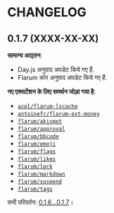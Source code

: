 CHANGELOG
=========


0.1.7 (XXXX-XX-XX)
------------------

**सामान्य अद्यतन**:

* Day.js अनुवाद अपडेट किये गए हैं.
* Flarum कोर अनुवाद अपडेट किये गए हैं.


**नए एक्सटेंशन के लिए समर्थन जोड़ा गया है**:

* [`acpl/flarum-lscache`](https://github.com/android-com-pl/flarum-lscache)
* [`antoinefr/flarum-ext-money`](https://github.com/AntoineFr/flarum-ext-money)
* [`flarum/akismet`](https://github.com/flarum/akismet)
* [`flarum/approval`](https://github.com/flarum/approval)
* [`flarum/bbcode`](https://github.com/flarum/bbcode)
* [`flarum/emoji`](https://github.com/flarum/emoji)
* [`flarum/flags`](https://github.com/flarum/flags)
* [`flarum/likes`](https://github.com/flarum/likes)
* [`flarum/lock`](https://github.com/flarum/lock)
* [`flarum/markdown`](https://github.com/flarum/markdown)
* [`flarum/suspend`](https://github.com/flarum/suspend)
* [`flarum/tags`](https://github.com/flarum/tags)


सभी परिवर्तन: [0.1.6...0.1.7](https://github.com/flarum-lang/hindi/compare/0.1.6...0.1.7)।


